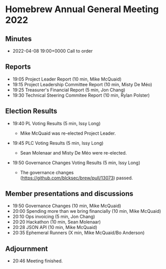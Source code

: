 # Homebrew Annual General Meeting 2022

## Minutes

- 2022-04-08 19:00+0000 Call to order

## Reports

- 19:05 Project Leader Report (10 min, Mike McQuaid)
- 19:15 Project Leadership Committee Report (10 min, Misty De Méo)
- 19:25 Treasurer's Financial Report (5 min, Jon Chang)
- 19:30 Technical Steering Commitee Report (10 min, Rylan Polster)

## Election Results

- 19:40 PL Voting Results (5 min, Issy Long)
  - Mike McQuaid was re-elected Project Leader.

- 19:45 PLC Voting Results (5 min, Issy Long)
  - Sean Molenaar and Misty De Méo were re-elected.

- 19:50 Governance Changes Voting Results (5 min, Issy Long)
  - The governance changes (<https://github.com/blcksec/brew/pull/13073>) passed.

## Member presentations and discussions

- 19:50 Governance Changes (10 min, Mike McQuaid)
- 20:00 Spending more than we bring financially (10 min, Mike McQuaid)
- 20:10 Ops invoicing (5 min, Jon Chang)
- 20:20 Hackathon (10 min, Sean Molenaar)
- 20:28 JSON API (10 min, Mike McQuaid)
- 20:35 Ephemeral Runners (X min, Mike McQuaid/Bo Anderson)

## Adjournment

- 20:46 Meeting finished.
